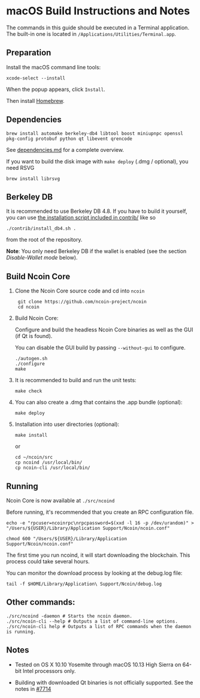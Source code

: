 macOS Build Instructions and Notes
====================================
The commands in this guide should be executed in a Terminal application.
The built-in one is located in `/Applications/Utilities/Terminal.app`.

Preparation
-----------
Install the macOS command line tools:

`xcode-select --install`

When the popup appears, click `Install`.

Then install [Homebrew](https://brew.sh).

Dependencies
----------------------

    brew install automake berkeley-db4 libtool boost miniupnpc openssl pkg-config protobuf python qt libevent qrencode

See [dependencies.md](dependencies.md) for a complete overview.

If you want to build the disk image with `make deploy` (.dmg / optional), you need RSVG

    brew install librsvg

Berkeley DB
-----------
It is recommended to use Berkeley DB 4.8. If you have to build it yourself,
you can use [the installation script included in contrib/](/contrib/install_db4.sh)
like so

```shell
./contrib/install_db4.sh .
```

from the root of the repository.

**Note**: You only need Berkeley DB if the wallet is enabled (see the section *Disable-Wallet mode* below).

Build Ncoin Core
------------------------

1. Clone the Ncoin Core source code and cd into `ncoin`

        git clone https://github.com/ncoin-project/ncoin
        cd ncoin

2.  Build Ncoin Core:

    Configure and build the headless Ncoin Core binaries as well as the GUI (if Qt is found).

    You can disable the GUI build by passing `--without-gui` to configure.

        ./autogen.sh
        ./configure
        make

3.  It is recommended to build and run the unit tests:

        make check

4.  You can also create a .dmg that contains the .app bundle (optional):

        make deploy

5.  Installation into user directories (optional):

        make install

    or

        cd ~/ncoin/src
        cp ncoind /usr/local/bin/
        cp ncoin-cli /usr/local/bin/

Running
-------

Ncoin Core is now available at `./src/ncoind`

Before running, it's recommended that you create an RPC configuration file.

    echo -e "rpcuser=ncoinrpc\nrpcpassword=$(xxd -l 16 -p /dev/urandom)" > "/Users/${USER}/Library/Application Support/Ncoin/ncoin.conf"

    chmod 600 "/Users/${USER}/Library/Application Support/Ncoin/ncoin.conf"

The first time you run ncoind, it will start downloading the blockchain. This process could take several hours.

You can monitor the download process by looking at the debug.log file:

    tail -f $HOME/Library/Application\ Support/Ncoin/debug.log

Other commands:
-------

    ./src/ncoind -daemon # Starts the ncoin daemon.
    ./src/ncoin-cli --help # Outputs a list of command-line options.
    ./src/ncoin-cli help # Outputs a list of RPC commands when the daemon is running.

Notes
-----

* Tested on OS X 10.10 Yosemite through macOS 10.13 High Sierra on 64-bit Intel processors only.

* Building with downloaded Qt binaries is not officially supported. See the notes in [#7714](https://github.com/bitcoin/bitcoin/issues/7714)
